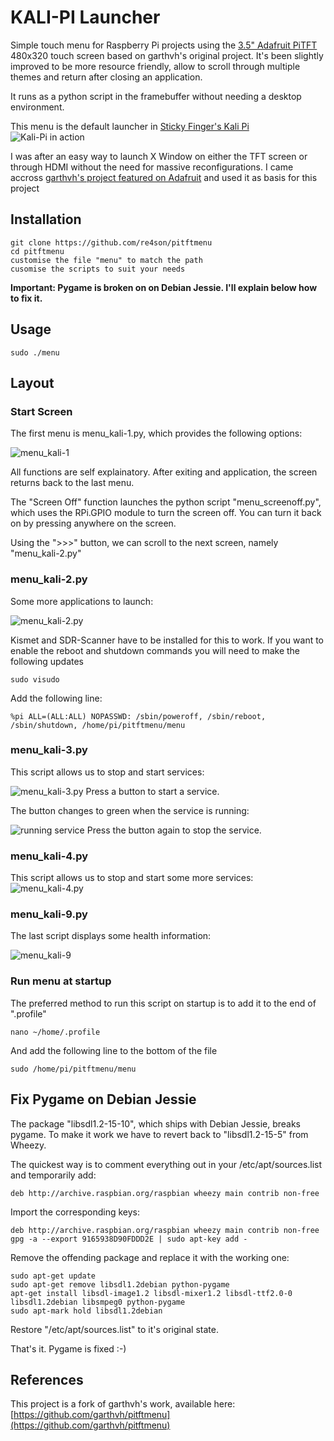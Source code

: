 # KALI-PI Launcher

Simple touch menu for Raspberry Pi projects using the [3.5" Adafruit PiTFT](http://www.adafruit.com/products/2097) 480x320 touch screen based on garthvh's original project.
It's been slightly improved to be more resource friendly, allow to scroll through multiple themes and return after closing an application.

It runs as a python script in the framebuffer without needing a desktop environment.

This menu is the default launcher in [Sticky Finger's Kali Pi](http://www.whitedome.com.au/kali-pi)
![Kali-Pi in action](http://whitedome.com.au/re4son/wp-content/uploads/2015/11/2015.11-Kali-Pi-Drone_small2.jpg)

I was after an easy way to launch X Window on either the TFT screen or through HDMI without the need for massive reconfigurations.
I came accross [garthvh's project featured on Adafruit](https://blog.adafruit.com/2015/05/08/simple-pitft-touchpi-menu-system-piday-raspberrypi-raspberry_pi/) and used it as basis for this project


## Installation

    git clone https://github.com/re4son/pitftmenu
    cd pitftmenu
    customise the file "menu" to match the path
    cusomise the scripts to suit your needs
    
**Important: Pygame is broken on on Debian Jessie. I'll explain below how to fix it.**

## Usage
	sudo ./menu
    
## Layout

### Start Screen

The first menu is menu_kali-1.py, which provides the following options:

![menu_kali-1](http://whitedome.com.au/re4son/wp-content/uploads/2015/11/kali-pi_01-menu_kali-1.png)

All functions are self explainatory.
After exiting and application, the screen returns back to the last menu.

The "Screen Off" function launches the python script "menu_screenoff.py", which uses the RPi.GPIO module to turn the screen off.
You can turn it back on by pressing anywhere on the screen.

Using the ">>>" button, we can scroll to the next screen, namely "menu_kali-2.py"

### menu_kali-2.py

Some more applications to launch:

![menu_kali-2.py](http://whitedome.com.au/re4son/wp-content/uploads/2015/11/kali-pi_03-menu_kali-2.png)

Kismet and SDR-Scanner have to be installed for this to work.
If you want to enable the reboot and shutdown commands you will need to make the following updates

    sudo visudo
Add the following line:

    %pi	ALL=(ALL:ALL) NOPASSWD: /sbin/poweroff, /sbin/reboot, /sbin/shutdown, /home/pi/pitftmenu/menu

### menu_kali-3.py

This script allows us to stop and start services:

![menu_kali-3.py](http://whitedome.com.au/re4son/wp-content/uploads/2015/11/kali-pi_06-menu_kali-3.png)
Press a button to start a service.

The button changes to green when the service is running:

![running service](http://whitedome.com.au/re4son/wp-content/uploads/2015/11/kali-pi_09-services-on.png)
Press the button again to stop the service.

### menu_kali-4.py

This script allows us to stop and start some more services:
![menu_kali-4.py](http://whitedome.com.au/re4son/wp-content/uploads/2015/11/kali-pi_10-1-menu_kali-9.png)

### menu_kali-9.py
The last script displays some health information:

![menu_kali-9](http://whitedome.com.au/re4son/wp-content/uploads/2015/11/kali-pi_10-menu_kali-9.png)

### Run menu at startup

The preferred method to run this script on startup is to add it to the end of ".profile"

    nano ~/home/.profile

And add the following line to the bottom of the file

    sudo /home/pi/pitftmenu/menu
    
## Fix Pygame on Debian Jessie
The package "libsdl1.2-15-10", which ships with Debian Jessie, breaks pygame.
To make it work we have to revert back to "libsdl1.2-15-5" from Wheezy.

The quickest way is to comment everything out in your /etc/apt/sources.list and temporarily add:

```
deb http://archive.raspbian.org/raspbian wheezy main contrib non-free
```


Import the corresponding keys:
```
deb http://archive.raspbian.org/raspbian wheezy main contrib non-free
gpg -a --export 9165938D90FDDD2E | sudo apt-key add -
```

Remove the offending package and replace it with the working one:
```
sudo apt-get update
sudo apt-get remove libsdl1.2debian python-pygame
apt-get install libsdl-image1.2 libsdl-mixer1.2 libsdl-ttf2.0-0 libsdl1.2debian libsmpeg0 python-pygame
sudo apt-mark hold libsdl1.2debian
```

Restore "/etc/apt/sources.list" to it's original state.

That's it. Pygame is fixed :-)

## References

This project is a fork of garthvh's work, available here:
[https://github.com/garthvh/pitftmenu](https://github.com/garthvh/pitftmenu)

